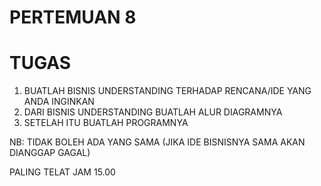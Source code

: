 # PERTEMUAN 8


# TUGAS

1. BUATLAH BISNIS UNDERSTANDING TERHADAP RENCANA/IDE YANG ANDA INGINKAN 
2. DARI BISNIS UNDERSTANDING BUATLAH ALUR DIAGRAMNYA
3. SETELAH ITU BUATLAH PROGRAMNYA

NB: TIDAK BOLEH ADA YANG SAMA (JIKA IDE BISNISNYA SAMA AKAN DIANGGAP GAGAL)

PALING TELAT JAM 15.00


